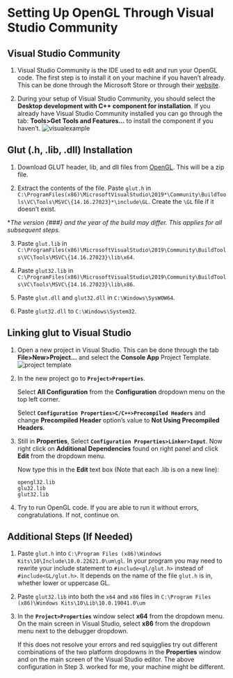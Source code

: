
# Setting Up OpenGL Through Visual Studio Community




## Visual Studio Community
1. Visual Studio Community is the IDE used to edit and run your OpenGL code. The first step is to install it on your machine if you haven’t already. This can be done through the Microsoft Store or through their [website](https://visualstudio.microsoft.com/vs/).

2. During your setup of Visual Studio Community, you should select the **Desktop development with C++ component for installation**. If you already have Visual Studio Community installed you can go through the tab: **Tools>Get Tools and Features…** to install the component if you haven’t.
![visualexample](https://github.com/mehrab7/Setting-Up-OpenGL-through-Visual-Studio-Community/assets/98127515/cccaad0b-584e-4d2a-a0ee-9940767800a1)

## Glut (.h, .lib, .dll) Installation

1. Download GLUT header, lib, and dll files from [OpenGL](https://www.opengl.org/resources/libraries/glut/glutdlls37beta.zip). This will be a zip file.

2. Extract the contents of the file. Paste `glut.h` in `C:\ProgramFiles(x86)\MicrosoftVisualStudio\2019*\Community\BuildTools\VC\Tools\MSVC\{14.16.27023}*\include\GL`.
Create the `\GL` file if it doesn’t exist. 

**The version {###} and the year of the build may differ. This applies for all subsequent steps.*

3. Paste `glut.lib` in `C:\ProgramFiles(x86)\MicrosoftVisualStudio\2019\Community\BuildTools\VC\Tools\MSVC\{14.16.27023}\lib\x64`.

4. Paste `glut32.lib` in `C:\ProgramFiles(x86)\MicrosoftVisualStudio\2019\Community\BuildTools\VC\Tools\MSVC\{14.16.27023}\lib\x86`.

5. Paste `glut.dll` and `glut32.dll` in `C:\Windows\SysWOW64`.

6. Paste `glut32.dll` to `C:\Windows\System32`.

## Linking glut to Visual Studio

1. Open a new project in Visual Studio. This can be done through the tab **File>New>Project...** and select the **Console App** Project Template.![project template](https://github.com/mehrab7/Setting-Up-OpenGL-through-Visual-Studio-Community/assets/98127515/e172399f-99c6-4021-904b-394dbbe47f97)

2. In the new project go to **`Project>Properties`**.

    Select **All Configuration** from the **Configuration** dropdown menu on the top left corner.

    Select **`Configuration Properties>C/C++>Precompiled Headers`** and change **Precompiled Header** option’s value to **Not Using Precompiled Headers**.

3. Still in **Properties**, Select **`Configuration Properties>Linker>Input`**. Now right click on **Additional Dependencies** found on right panel and click **Edit** from the dropdown menu.

    Now type this in the **Edit** text box (Note that each .lib is on a new line):
    ```put this in edit
    opengl32.lib
    glu32.lib
    glut32.lib
    ```

4. Try to run OpenGL code. If you are able to run it without errors, congratulations. If not, continue on.


## Additional Steps (If Needed)

1. Paste `glut.h` into `C:\Program Files (x86)\Windows Kits\10\Include\10.0.22621.0\um\gl`. In your program you may need to rewrite your include statement to `#include<gl/glut.h>` instead of `#include<GL/glut.h>`. It depends on the name of the file `glut.h` is in, whether lower or uppercase GL.

2. Paste `glut32.lib` into both the `x64` and `x86` files in `C:\Program Files (x86)\Windows Kits\10\Lib\10.0.19041.0\um`

3. In the **`Project>Properties`** window select **x64** from the dropdown menu. On the main screen in Visual Studio, select **x86** from the dropdown menu next to the debugger dropdown.

    If this does not resolve your errors and red squigglies try out different combinations of the two platform dropdowns in the **Properties** window and on the main screen of the Visual Studio editor. The above configuration in Step 3. worked for me, your machine might be different.
